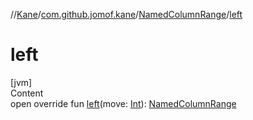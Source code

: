 //[Kane](../../index.md)/[com.github.jomof.kane](../index.md)/[NamedColumnRange](index.md)/[left](left.md)



# left  
[jvm]  
Content  
open override fun [left](left.md)(move: [Int](https://kotlinlang.org/api/latest/jvm/stdlib/kotlin/-int/index.html)): [NamedColumnRange](index.md)  



